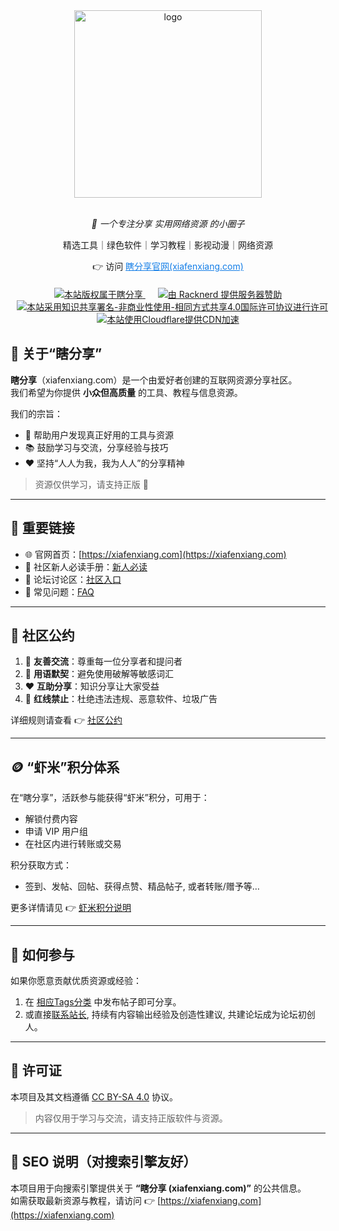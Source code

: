 <div align="center">
  <a href="https://xiafenxiang.com/"><img width="300px" alt="logo"
      src="https://img.xiafenxiang.com/file/瞎分享_Logo.png" /></a>
    <br>
    <br>
  <p><em>🚀 一个专注分享 实用网络资源 的小圈子</em></p>
  <p>
    精选工具｜绿色软件｜学习教程｜影视动漫｜网络资源
  </p>
  <p>👉 访问 <a href="https://xiafenxiang.com" style="color: #147EE7;">瞎分享官网(xiafenxiang.com)</a></p>

  <!-- shields的小图标 -->

  <div style="margin-top: 20px;">
    <a style="margin: 0 10px;" target="_blank" href="https://www.xiafenxiang.com/">
      <img src="https://img.shields.io/badge/Copyright-XFX-E61B62?style=flat&logo=Cloudera&logoColor=white"
        title="本站版权属于瞎分享">
    </a>
    <a style="margin: 0 10px;" target="_blank" href="https://my.racknerd.com/aff.php?aff=13354">
      <img src="https://img.shields.io/badge/VPS-Racknerd-147EE7?style=flat&logo=ServerFault&logoColor=72B4FF"
        title="由 Racknerd 提供服务器赞助">
    </a>
    <a style="margin: 0 10px;" target="_blank" href="https://creativecommons.org/licenses/by-nc-sa/4.0/">
      <img
        src="https://img.shields.io/badge/Share-BY--NC--SA%204.0-1da262?style=flat&logo=CreativeCommons&logoColor=green"
        title="本站采用知识共享署名-非商业性使用-相同方式共享4.0国际许可协议进行许可">
    </a>
    <a style="margin: 0 10px;" target="_blank" href="https://cloudflare.com/">
      <img src="https://img.shields.io/badge/CDN-CloudFlare-FBAD41?style=flat&logo=Cloudflare&logoColor=orange"
        title="本站使用Cloudflare提供CDN加速">
    </a>
  </div>
</div>

## 🌟 关于“瞎分享”

**瞎分享**（xiafenxiang.com）是一个由爱好者创建的互联网资源分享社区。  
我们希望为你提供 **小众但高质量** 的工具、教程与信息资源。

我们的宗旨：
- 🔎 帮助用户发现真正好用的工具与资源
- 📚 鼓励学习与交流，分享经验与技巧
- ❤️ 坚持“人人为我，我为人人”的分享精神

> 资源仅供学习，请支持正版 🙏

---

## 🔗 重要链接

- 🌐 官网首页：[https://xiafenxiang.com](https://xiafenxiang.com)
- 📖 社区新人必读手册：[新人必读](https://xiafenxiang.com/newbie)
- 💬 论坛讨论区：[社区入口](https://xiafenxiang.com/forum)
- 📝 常见问题：[FAQ](FAQ.md)

---

## 📜 社区公约

1. 🤝 **友善交流**：尊重每一位分享者和提问者  
2. 🤫 **用语默契**：避免使用破解等敏感词汇  
3. ❤️ **互助分享**：知识分享让大家受益  
4. 🚫 **红线禁止**：杜绝违法违规、恶意软件、垃圾广告

详细规则请查看 👉 [社区公约](https://xiafenxiang.com/p/6-guide)

---

## 🪙 “虾米”积分体系

在“瞎分享”，活跃参与能获得“虾米”积分，可用于：
- 解锁付费内容
- 申请 VIP 用户组
- 在社区内进行转账或交易

积分获取方式：
- 签到、发帖、回帖、获得点赞、精品帖子, 或者转账/赠予等…

更多详情请见 👉 [虾米积分说明](https://xiafenxiang.com/p/6-guide#part-4-jifen)

---

## 🌱 如何参与

如果你愿意贡献优质资源或经验：
1. 在 [相应Tags分类](https://xiafenxiang.com/tags) 中发布帖子即可分享。
2. 或直接[联系站长](https://xiafenxiang.com/p/3-about#last_section), 持续有内容输出经验及创造性建议, 共建论坛成为论坛初创人。

---

## 📄 许可证

本项目及其文档遵循 [CC BY-SA 4.0](https://creativecommons.org/licenses/by-sa/4.0/) 协议。

> 内容仅用于学习与交流，请支持正版软件与资源。

---

## 🧭 SEO 说明（对搜索引擎友好）

本项目用于向搜索引擎提供关于 **“瞎分享 (xiafenxiang.com)”** 的公共信息。  
如需获取最新资源与教程，请访问 👉 [https://xiafenxiang.com](https://xiafenxiang.com)
